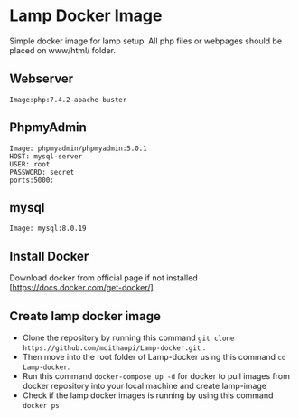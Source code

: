 # Lamp Docker Image
 Simple docker image for lamp setup.
 All php files or webpages should be placed on www/html/ folder.
## Webserver
    Image:php:7.4.2-apache-buster
## PhpmyAdmin
    Image: phpmyadmin/phpmyadmin:5.0.1
    HOST: mysql-server
    USER: root
    PASSWORD: secret
    ports:5000:

## mysql
    Image: mysql:8.0.19

## Install Docker
 Download docker from official page if not installed [https://docs.docker.com/get-docker/].

## Create lamp docker image
 - Clone the repository by running this command `git clone https://github.com/moithaopi/Lamp-docker.git` .
 - Then move into the root folder of Lamp-docker using this command `cd Lamp-docker`.
 - Run this command `docker-compose up -d` for docker to pull images from docker repository into your local machine and create lamp-image
 - Check if the lamp docker images is running by using this command `docker ps`

